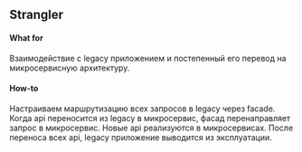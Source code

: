 ## Strangler

#### What for
Взаимодействие с legacy приложением и постепенный его перевод на микросервисную архитектуру.

#### How-to
Настраиваем маршрутизацию всех запросов в legacy через facade. Когда api переносится из legacy в микросервис, фасад перенаправляет запрос в микросервис. Новые api реализуются в микросервисах. После переноса всех api, legacy приложение выводится из эксплуатации.
